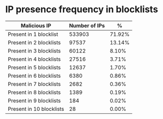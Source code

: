 # IP presence frequency in blocklists
| Malicious IP | Number of IPs | % |
|----|----|----|
| Present in 1 blocklist | 533903 | 71.92% |
| Present in 2 blocklists | 97537 | 13.14% |
| Present in 3 blocklists | 60122 | 8.10% |
| Present in 4 blocklists | 27516 | 3.71% |
| Present in 5 blocklists | 12637 | 1.70% |
| Present in 6 blocklists | 6380 | 0.86% |
| Present in 7 blocklists | 2682 | 0.36% |
| Present in 8 blocklists | 1389 | 0.19% |
| Present in 9 blocklists | 184 | 0.02% |
| Present in 10 blocklists | 28 | 0.00% |

